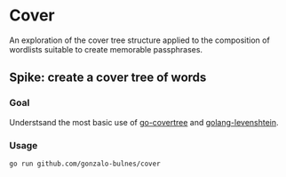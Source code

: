 Cover
=====

An exploration of the cover tree structure applied to the composition of wordlists suitable to create memorable passphrases.

Spike: create a cover tree of words
-----------------------------------

### Goal

Understsand the most basic use of [go-covertree][gct] and [golang-levenshtein][gl].

  [gct]: https://github.com/mandykoh/go-covertree
  [gl]: https://github.com/texttheater/golang-levenshtein

### Usage

```sh
go run github.com/gonzalo-bulnes/cover
```
